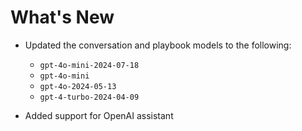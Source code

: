# What's New

- Updated the conversation and playbook models to the following:
    - `gpt-4o-mini-2024-07-18`
    - `gpt-4o-mini`
    - `gpt-4o-2024-05-13`
    - `gpt-4-turbo-2024-04-09`

- Added support for OpenAI assistant